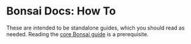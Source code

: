 # Bonsai Docs: How To

These are intended to be standalone guides, which you should read as
needed. Reading the [core Bonsai guide](../guide/00-introduction.mdx) is
a prerequisite.
